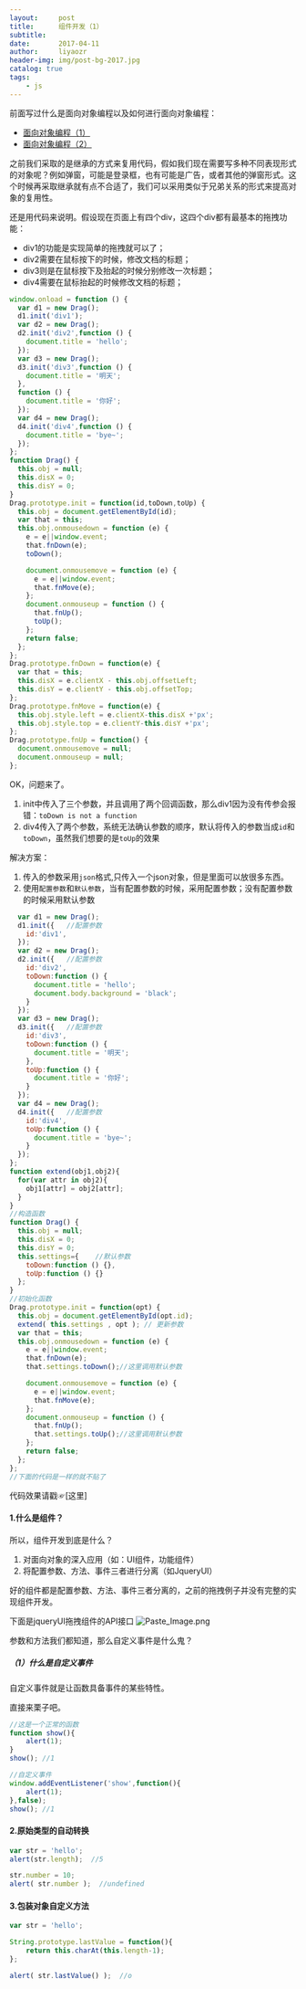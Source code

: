 ```yaml
---
layout:     post 
title:      组件开发（1）
subtitle:   
date:       2017-04-11
author:     liyaozr
header-img: img/post-bg-2017.jpg
catalog: true
tags: 
    - js
---
```


前面写过什么是面向对象编程以及如何进行面向对象编程：

- [面向对象编程（1）](https://liyaozr.github.io/2017/04/07/%E9%9D%A2%E5%90%91%E5%AF%B9%E8%B1%A1%E7%BC%96%E7%A8%8B-1/)
- [面向对象编程（2）](https://liyaozr.github.io/2017/04/10/%E9%9D%A2%E5%90%91%E5%AF%B9%E8%B1%A1%E7%BC%96%E7%A8%8B-2/)

之前我们采取的是继承的方式来复用代码，假如我们现在需要写多种不同表现形式的对象呢？例如弹窗，可能是登录框，也有可能是广告，或者其他的弹窗形式。这个时候再采取继承就有点不合适了，我们可以采用类似于兄弟关系的形式来提高对象的复用性。

还是用代码来说明。假设现在页面上有四个div，这四个div都有最基本的拖拽功能：

- div1的功能是实现简单的拖拽就可以了；
- div2需要在鼠标按下的时候，修改文档的标题；
- div3则是在鼠标按下及抬起的时候分别修改一次标题；
- div4需要在鼠标抬起的时候修改文档的标题；

```javascript
window.onload = function () {
  var d1 = new Drag();
  d1.init('div1');
  var d2 = new Drag();
  d2.init('div2',function () {
    document.title = 'hello';
  });
  var d3 = new Drag();
  d3.init('div3',function () {
    document.title = '明天';
  },
  function () {
    document.title = '你好';
  });
  var d4 = new Drag();
  d4.init('div4',function () {
    document.title = 'bye~';
  });
};
function Drag() {
  this.obj = null;
  this.disX = 0;
  this.disY = 0;
}
Drag.prototype.init = function(id,toDown,toUp) {
  this.obj = document.getElementById(id);
  var that = this;
  this.obj.onmousedown = function (e) {
    e = e||window.event;
    that.fnDown(e);
    toDown();

    document.onmousemove = function (e) {
      e = e||window.event;
      that.fnMove(e);
    };
    document.onmouseup = function () {
      that.fnUp();
      toUp();
    };
    return false;
  };
};
Drag.prototype.fnDown = function(e) {
  var that = this;
  this.disX = e.clientX - this.obj.offsetLeft;
  this.disY = e.clientY - this.obj.offsetTop;
};
Drag.prototype.fnMove = function(e) {
  this.obj.style.left = e.clientX-this.disX +'px';
  this.obj.style.top = e.clientY-this.disY +'px';
};
Drag.prototype.fnUp = function() {
  document.onmousemove = null;
  document.onmouseup = null;
};
```
OK，问题来了。

1. init中传入了三个参数，并且调用了两个回调函数，那么div1因为没有传参会报错：`toDown is not a function`
2. div4传入了两个参数，系统无法确认参数的顺序，默认将传入的参数当成`id`和`toDown`，虽然我们想要的是`toUp`的效果

解决方案：

1. 传入的参数采用`json`格式,只传入一个json对象，但是里面可以放很多东西。
2. 使用`配置参数`和`默认参数`，当有配置参数的时候，采用配置参数；没有配置参数的时候采用默认参数


```javascript
  var d1 = new Drag();
  d1.init({   //配置参数
    id:'div1',
  });
  var d2 = new Drag();
  d2.init({   //配置参数
    id:'div2',
    toDown:function () {
      document.title = 'hello';
      document.body.background = 'black';
    }
  });
  var d3 = new Drag();
  d3.init({   //配置参数
    id:'div3',
    toDown:function () {
      document.title = '明天';
    },
    toUp:function () {
      document.title = '你好';
    }
  });
  var d4 = new Drag();
  d4.init({   //配置参数
    id:'div4',
    toUp:function () {
      document.title = 'bye~';
    }
  });
};
function extend(obj1,obj2){
  for(var attr in obj2){
    obj1[attr] = obj2[attr];
  }
}
//构造函数
function Drag() {
  this.obj = null;
  this.disX = 0;
  this.disY = 0;
  this.settings={    //默认参数
    toDown:function () {},
    toUp:function () {}
  };
}
//初始化函数
Drag.prototype.init = function(opt) {
  this.obj = document.getElementById(opt.id);
  extend( this.settings , opt ); // 更新参数
  var that = this;
  this.obj.onmousedown = function (e) {
    e = e||window.event;
    that.fnDown(e);
    that.settings.toDown();//这里调用默认参数

    document.onmousemove = function (e) {
      e = e||window.event;
      that.fnMove(e);
    };
    document.onmouseup = function () {
      that.fnUp();
      that.settings.toUp();//这里调用默认参数
    };
    return false;
  };
};
//下面的代码是一样的就不贴了
```
代码效果请戳☞[这里]



#### 1.什么是组件？

所以，组件开发到底是什么？

1. 对面向对象的深入应用（如：UI组件，功能组件）
2. 将配置参数、方法、事件三者进行分离（如JqueryUI）

好的组件都是配置参数、方法、事件三者分离的，之前的拖拽例子并没有完整的实现组件开发。

下面是jqueryUI拖拽组件的API接口
![Paste_Image.png](http://upload-images.jianshu.io/upload_images/4229306-b8816cb6e998009c.png?imageMogr2/auto-orient/strip%7CimageView2/2/w/1240)

参数和方法我们都知道，那么自定义事件是什么鬼？

##### （1）什么是自定义事件
自定义事件就是让函数具备事件的某些特性。

直接来栗子吧。
```javascript
//这是一个正常的函数
function show(){
    alert(1);
}
show(); //1

//自定义事件
window.addEventListener('show',function(){
    alert(1);
},false);
show(); //1
```



#### 2.原始类型的自动转换


```javascript
var str = 'hello';
alert(str.length);  //5

str.number = 10;
alert( str.number );  //undefined
```

#### 3.包装对象自定义方法


```javascript
var str = 'hello';

String.prototype.lastValue = function(){
    return this.charAt(this.length-1);
};

alert( str.lastValue() );  //o
```